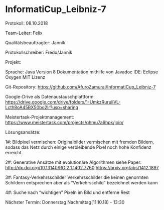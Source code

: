 # InformatiCup_Leibniz-7

Protokoll:
08.10.2018


Team-Leiter:
Felix

Qualitätsbeauftragter:
Jannik

Protokollschreiber:
Fredo/Jannik



Projekt:

Sprache: Java Version 8 
Dokumentation mithilfe von Javadoc
IDE: Eclipse Oxygen
MIT Lizenz

Git-Repository:
https://github.com/AfuroZamurai/InformatiCup_Leibniz-7

Google-Drive als Datenaustauschplattform:
https://drive.google.com/drive/folders/1-UmkzRuruliVL-Lcth8oA45BX50bo2Ir?usp=sharing

Meistertask-Projektmanagement:
https://www.meistertask.com/projects/qhmu7a6hpk/join/




Lösungsansätze:

1#:
Bildpixel vermischen:
Originalbilder vermischen mit fremden Bildern, sodass das Netz durch einige verbleibende Pixel noch hohe Konfidenz erreicht.

2#:
Generative Ansätze mit evolutionäre Algorithmen
siehe Paper:
http://dx.doi.org/10.13140/RG.2.1.1402.7760
https://arxiv.org/abs/1412.1897

3#:
Fantasy-Verkehrsschilder
Verkehrsschilder die keinen genormten Schildern entsprechen aber als “Verkehrsschild” bezeichnet werden kann

4#:
Suche nach “wichtigen” Pixeln im Bild und entferne Rest

Nächster Termin:
Donnerstag Nachmittag(11.10.18) - 13:30

